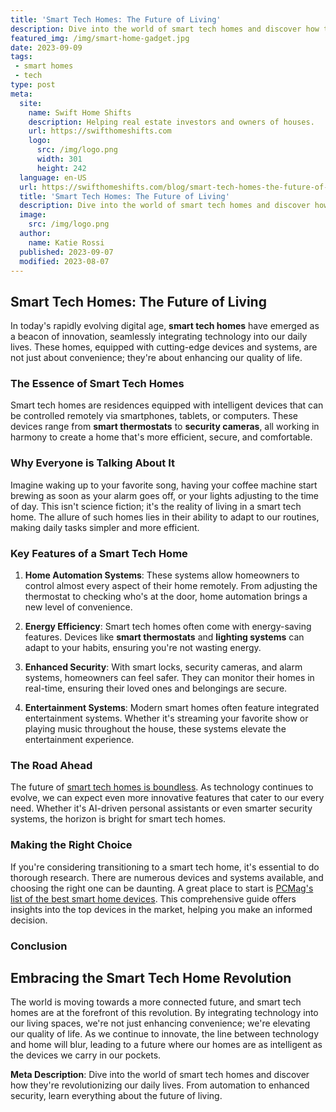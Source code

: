 ```yaml
---
title: 'Smart Tech Homes: The Future of Living'
description: Dive into the world of smart tech homes and discover how they're revolutionizing our daily lives. From automation to enhanced security, learn everything about the future of living.
featured_img: /img/smart-home-gadget.jpg
date: 2023-09-09
tags:
 - smart homes
 - tech
type: post
meta:
  site:
    name: Swift Home Shifts
    description: Helping real estate investors and owners of houses.
    url: https://swifthomeshifts.com
    logo:
      src: /img/logo.png
      width: 301
      height: 242
  language: en-US
  url: https://swifthomeshifts.com/blog/smart-tech-homes-the-future-of-living
  title: 'Smart Tech Homes: The Future of Living'
  description: Dive into the world of smart tech homes and discover how they're revolutionizing our daily lives. From automation to enhanced security, learn everything about the future of living.
  image:
    src: /img/logo.png
  author:
    name: Katie Rossi
  published: 2023-09-07
  modified: 2023-08-07
---
```

## **Smart Tech Homes: The Future of Living**

In today's rapidly evolving digital age, **smart tech homes** have emerged as a beacon of innovation, seamlessly integrating technology into our daily lives. These homes, equipped with cutting-edge devices and systems, are not just about convenience; they're about enhancing our quality of life.

### **The Essence of Smart Tech Homes**

Smart tech homes are residences equipped with intelligent devices that can be controlled remotely via smartphones, tablets, or computers. These devices range from **smart thermostats** to **security cameras**, all working in harmony to create a home that's more efficient, secure, and comfortable.

### **Why Everyone is Talking About It**

Imagine waking up to your favorite song, having your coffee machine start brewing as soon as your alarm goes off, or your lights adjusting to the time of day. This isn't science fiction; it's the reality of living in a smart tech home. The allure of such homes lies in their ability to adapt to our routines, making daily tasks simpler and more efficient.

### **Key Features of a Smart Tech Home**

1. **Home Automation Systems**: These systems allow homeowners to control almost every aspect of their home remotely. From adjusting the thermostat to checking who's at the door, home automation brings a new level of convenience.
   
2. **Energy Efficiency**: Smart tech homes often come with energy-saving features. Devices like **smart thermostats** and **lighting systems** can adapt to your habits, ensuring you're not wasting energy.
   
3. **Enhanced Security**: With smart locks, security cameras, and alarm systems, homeowners can feel safer. They can monitor their homes in real-time, ensuring their loved ones and belongings are secure.

4. **Entertainment Systems**: Modern smart homes often feature integrated entertainment systems. Whether it's streaming your favorite show or playing music throughout the house, these systems elevate the entertainment experience.

### **The Road Ahead**

The future of [smart tech homes is boundless](https://www.wearehomebuyers.com/blog/smart-tech-homes-2023/). As technology continues to evolve, we can expect even more innovative features that cater to our every need. Whether it's AI-driven personal assistants or even smarter security systems, the horizon is bright for smart tech homes.

### **Making the Right Choice**

If you're considering transitioning to a smart tech home, it's essential to do thorough research. There are numerous devices and systems available, and choosing the right one can be daunting. A great place to start is [PCMag's list of the best smart home devices](https://www.pcmag.com/picks/the-best-smart-home-devices). This comprehensive guide offers insights into the top devices in the market, helping you make an informed decision.

### **Conclusion**

## **Embracing the Smart Tech Home Revolution**

The world is moving towards a more connected future, and smart tech homes are at the forefront of this revolution. By integrating technology into our living spaces, we're not just enhancing convenience; we're elevating our quality of life. As we continue to innovate, the line between technology and home will blur, leading to a future where our homes are as intelligent as the devices we carry in our pockets.

**Meta Description**: Dive into the world of smart tech homes and discover how they're revolutionizing our daily lives. From automation to enhanced security, learn everything about the future of living.